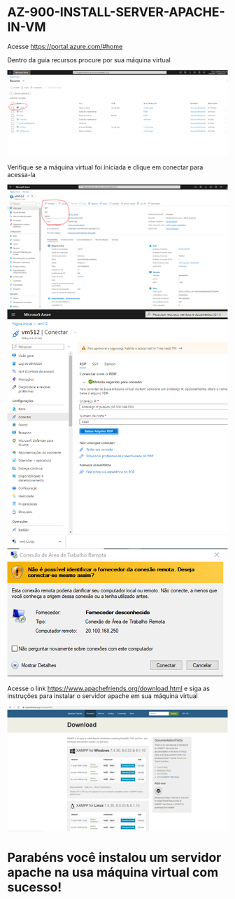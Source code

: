 # AZ-900-INSTALL-SERVER-APACHE-IN-VM

Acesse https://portal.azure.com/#home

Dentro da guia recursos procure por sua máquina virtual

![alt text](01.PNG)

Verifique se a máquina virtual foi iniciada e clique em conectar para acessa-la

![alt text](02.PNG)
![alt text](03.PNG)
![alt text](04.PNG)


Acesse o link https://www.apachefriends.org/download.html e siga as instruções para instalar o servidor apache em sua máquina virtual

![alt text](05.PNG)


# Parabéns você instalou um servidor apache na usa máquina virtual com sucesso!


